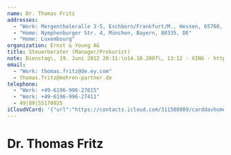 ```yaml
---
name: Dr. Thomas Fritz
addresses:
  - "Work: Mergenthaleralle 3-5, Eschborn/Frankfurt/M., Hessen, 65760, Deutschland"
  - "Home: Nymphenburger Str. 4, München, Bayern, 80335, DE"
  - "Home: Luxembourg"
organization: Ernst & Young AG
title: Steuerberater (Manager/Prokurist)
note: Dienstag\, 19. Juni 2012 20:11:\n14.10.2007\, 13:12 - XING - http://www.xing.com\n------------------------------------------------------------------\n14.10.2007\, 13:12 - XING - http://www.xing.com
email:
  - "Work: thomas.fritz@de.ey.com"
  - thomas.fritz@mohren-partner.de
telephone:
  - "Work: +49-6196-996-27015"
  - "Work: +49-6196-996-27411"
  - 49|89|55170825
iCloudVCard: '{"url":"https://contacts.icloud.com/311500889/carddavhome/card/NzhlOGJhZmEtYThkMy00ZDMwLTkzZWUtY2YzNTlkMzlhNTM3.vcf","etag":"\"kmfhdgov\"","data":"BEGIN:VCARD\r\nVERSION:3.0\r\nFN:\r\nN:Fritz;Thomas;;Dr.;\r\nUID:78e8bafa-a8d3-4d30-93ee-cf359d39a537\r\nADR;TYPE=WORK:;;Mergenthaleralle 3-5;Eschborn/Frankfurt/M.;Hessen;65760;Deu\r\n tschland;\r\nADR;TYPE=HOME:;;Nymphenburger Str. 4;München;Bayern;80335;DE;\r\nADR;TYPE=HOME:;;;;;;Luxembourg;\r\nitem2.X-ABLABEL:Work\r\nitem1.X-ABLABEL:Work\r\nPRODID:ez-vcard 0.9.13-fc\r\nREV:2025-04-03T22:12:02Z\r\nORG:Ernst & Young AG;\r\nTITLE:Steuerberater (Manager/Prokurist)\r\nNOTE:Dienstag\\, 19. Juni 2012 20:11:\\n14.10.2007\\, 13:12 - XING - http://ww\r\n w.xing.com\\n---------------------------------------------------------------\r\n ---\\n14.10.2007\\, 13:12 - XING - http://www.xing.com\r\nEMAIL;TYPE=WORK:thomas.fritz@de.ey.com\r\nEMAIL:thomas.fritz@mohren-partner.de\r\nTEL;TYPE=WORK:+49-6196-996-27015\r\nTEL;TYPE=WORK:+49-6196-996-27411\r\nTEL:49|89|55170825\r\n;TYPE=jpeg;VALUE=uri:https://gateway.icloud.com/contacts/311500889/ck/card/\r\n a2ecde2e3e94e7e73be75c2892c8589b\r\nEND:VCARD"}'
---
```

# Dr. Thomas Fritz